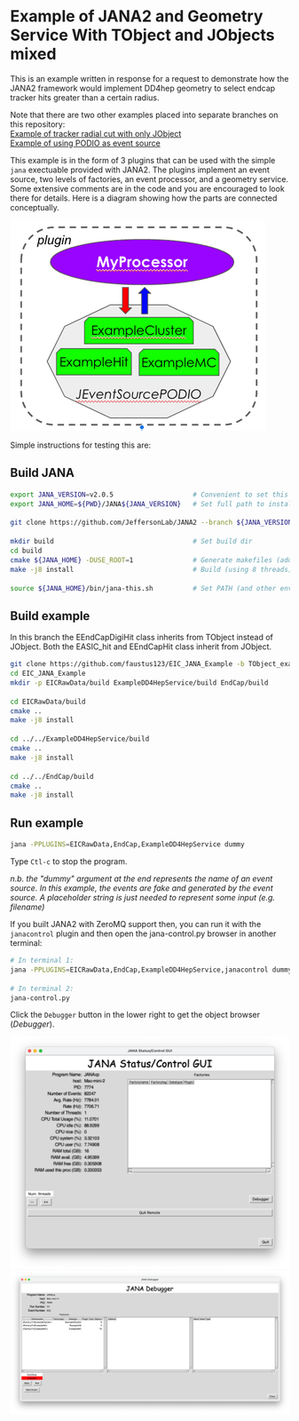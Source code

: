 # Example of JANA2 and Geometry Service With TObject and JObjects mixed
This is an example written in response for a request to demonstrate how the JANA2 framework would implement DD4hep geometry to select endcap tracker hits greater than a certain radius. 

Note that there are two other examples placed into separate branches on this repository:<br>
[Example of tracker radial cut with only JObject](https://github.com/faustus123/EIC_JANA_Example)<br>
[Example of using PODIO as event source](https://github.com/faustus123/EIC_JANA_Example/tree/PODIO_example)<br>

This example is in the form of 3 plugins that can be used with the simple `jana` exectuable provided with JANA2. The plugins implement an event source, two levels of factories, an event processor, and a geometry service. Some extensive comments are in the code and you are encouraged to look there for details. Here is a diagram showing how the parts are connected conceptually.

![Conceptual diagram](docs/diagram.png?raw=true "Conceptual Diagram of Example")

Simple instructions for testing this are:

## Build JANA
~~~ bash
export JANA_VERSION=v2.0.5                    # Convenient to set this once for specific release
export JANA_HOME=${PWD}/JANA${JANA_VERSION}   # Set full path to install dir

git clone https://github.com/JeffersonLab/JANA2 --branch ${JANA_VERSION} ${JANA_HOME}  # Get JANA2

mkdir build                                   # Set build dir
cd build
cmake ${JANA_HOME} -DUSE_ROOT=1               # Generate makefiles (add -DUSE_ZEROMQ=1 if you have ZeroMQ available) 
make -j8 install                              # Build (using 8 threads) and install

source ${JANA_HOME}/bin/jana-this.sh          # Set PATH (and other envars)
~~~

## Build example
In this branch the EEndCapDigiHit class inherits from TObject instead of JObject.
Both the EASIC_hit and EEndCapHit class inherit from JObject.
~~~ bash
git clone https://github.com/faustus123/EIC_JANA_Example -b TObject_example
cd EIC_JANA_Example
mkdir -p EICRawData/build ExampleDD4HepService/build EndCap/build

cd EICRawData/build
cmake ..
make -j8 install

cd ../../ExampleDD4HepService/build
cmake ..
make -j8 install

cd ../../EndCap/build
cmake ..
make -j8 install
~~~

## Run example
~~~ bash
jana -PPLUGINS=EICRawData,EndCap,ExampleDD4HepService dummy
~~~
Type `Ctl-c` to stop the program.

_n.b. the "dummy" argument at the end represents the name of an event source. In this example, the events are fake and generated by the event source. A placeholder string is just needed to represent some input (e.g. filename)_

If you built JANA2 with ZeroMQ support then, you can run it with the `janacontrol` plugin and
then open the jana-control.py browser in another terminal:
~~~ bash
# In terminal 1:
jana -PPLUGINS=EICRawData,EndCap,ExampleDD4HepService,janacontrol dummy

# In terminal 2:
jana-control.py
~~~

Click the `Debugger` button in the lower right to get the object browser (_Debugger_).

![jana-control.py GUI](docs/jana-control.png?raw=true "jana-control.py GUI")
![jana-control.py GUI Debugger](docs/jana-control_debugger.png?raw=true "jana-control.py GUI")
